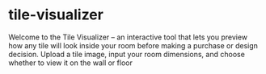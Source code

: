 # tile-visualizer
Welcome to the Tile Visualizer – an interactive tool that lets you preview how any tile will look inside your room before making a purchase or design decision. Upload a tile image, input your room dimensions, and choose whether to view it on the wall or floor
